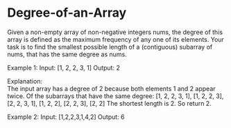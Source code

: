 # Degree-of-an-Array
Given a non-empty array of non-negative integers nums, the degree of this array is defined as the maximum frequency of any one of its elements.  Your task is to find the smallest possible length of a (contiguous) subarray of nums, that has the same degree as nums.  

Example 1: 
Input: [1, 2, 2, 3, 1] 
Output: 2 

Explanation:  
The input array has a degree of 2 because both elements 1 and 2 appear twice. Of the subarrays that have the same degree: [1, 2, 2, 3, 1], [1, 2, 2, 3], [2, 2, 3, 1], [1, 2, 2], [2, 2, 3], [2, 2] The shortest length is 2. So return 2. 

Example 2: 
Input: [1,2,2,3,1,4,2] 
Output: 6
